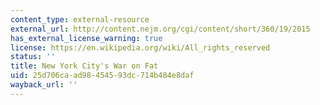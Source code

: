```yaml
---
content_type: external-resource
external_url: http://content.nejm.org/cgi/content/short/360/19/2015
has_external_license_warning: true
license: https://en.wikipedia.org/wiki/All_rights_reserved
status: ''
title: New York City's War on Fat
uid: 25d706ca-ad98-4545-93dc-714b484e8daf
wayback_url: ''
---
```

